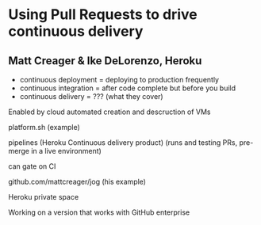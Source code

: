 Using Pull Requests to drive continuous delivery
================================================

## Matt Creager & Ike DeLorenzo, Heroku

* continuous deployment = deploying to production frequently
* continuous integration = after code complete but before you build
* continuous delivery = ??? (what they cover)

Enabled by cloud automated creation and descruction of VMs

platform.sh (example)

pipelines (Heroku Continuous delivery product) (runs and testing PRs, pre-merge in a live environment)

can gate on CI

github.com/mattcreager/jog (his example)

Heroku private space

Working on a version that works with GitHub enterprise
